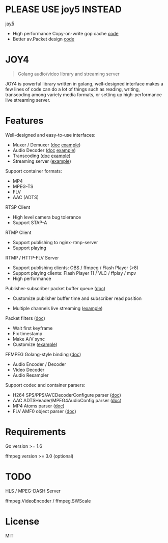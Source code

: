 # PLEASE USE joy5 INSTEAD

[joy5](https://github.com/nareix/joy5)

- High performance Copy-on-write gop cache [code](https://github.com/nareix/joy5/blob/master/cmd/avtool/pubsub.go)
- Better av.Packet design [code](https://github.com/nareix/joy5/blob/master/av/av.go)

# JOY4

> Golang audio/video library and streaming server

JOY4 is powerful library written in golang, well-designed interface makes a few lines of code can do a lot of things such as reading, writing, transcoding among variety media formats, or setting up high-performance live streaming server.

# Features 

Well-designed and easy-to-use interfaces:

- Muxer / Demuxer ([doc](https://godoc.org/github.com/mattj103/joy4/av#Demuxer) [example](https://github.com/mattj103/joy4/blob/master/examples/open_probe_file/main.go))
- Audio Decoder ([doc](https://godoc.org/github.com/mattj103/joy4/av#AudioDecoder) [example](https://github.com/mattj103/joy4/blob/master/examples/audio_decode/main.go))
- Transcoding ([doc](https://godoc.org/github.com/mattj103/joy4/av/transcode) [example](https://github.com/mattj103/joy4/blob/master/examples/transcode/main.go))
- Streaming server ([example](https://github.com/mattj103/joy4/blob/master/examples/http_flv_and_rtmp_server/main.go))

Support container formats:

- MP4
- MPEG-TS
- FLV
- AAC (ADTS)

RTSP Client
- High level camera bug tolerance
- Support STAP-A

RTMP Client
- Support publishing to nginx-rtmp-server
- Support playing

RTMP / HTTP-FLV Server 
- Support publishing clients: OBS / ffmpeg / Flash Player (>8)
- Support playing clients: Flash Player 11 / VLC / ffplay / mpv
- High performance


Publisher-subscriber packet buffer queue ([doc](https://godoc.org/github.com/mattj103/joy4/av/pubsub))

- Customize publisher buffer time and subscriber read position


- Multiple channels live streaming ([example](https://github.com/mattj103/joy4/blob/master/examples/rtmp_server_channels/main.go))

Packet filters ([doc](https://godoc.org/github.com/mattj103/joy4/av/pktque))

- Wait first keyframe
- Fix timestamp
- Make A/V sync
- Customize ([example](https://github.com/mattj103/joy4/blob/master/examples/rtmp_server_channels/main.go#L19))

FFMPEG Golang-style binding ([doc](https://godoc.org/github.com/mattj103/joy4/cgo/ffmpeg))
- Audio Encoder / Decoder
- Video Decoder
- Audio Resampler

Support codec and container parsers:

- H264 SPS/PPS/AVCDecoderConfigure parser ([doc](https://godoc.org/github.com/mattj103/joy4/codec/h264parser))
- AAC ADTSHeader/MPEG4AudioConfig parser ([doc](https://godoc.org/github.com/mattj103/joy4/codec/aacparser))
- MP4 Atoms parser ([doc](https://godoc.org/github.com/mattj103/joy4/format/mp4/mp4io))
- FLV AMF0 object parser ([doc](https://godoc.org/github.com/mattj103/joy4/format/flv/flvio))

# Requirements

Go version >= 1.6

ffmpeg version >= 3.0 (optional)

# TODO

HLS / MPEG-DASH Server

ffmpeg.VideoEncoder / ffmpeg.SWScale

# License

MIT
